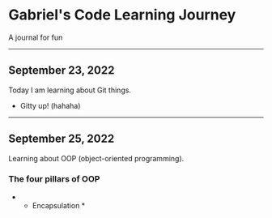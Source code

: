 # Gabriel's Code Learning Journey

A journal for fun

---

## September 23, 2022

Today I am learning about Git things.

- Gitty up! (hahaha)

---

## September 25, 2022

Learning about OOP (object-oriented programming).

### The four pillars of OOP

- - Encapsulation \*
